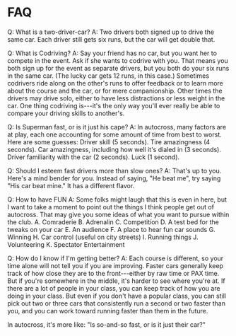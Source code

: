 FAQ
===

Q: What is a two-driver-car?
A: Two drivers both signed up to drive the same car.
   Each driver still gets six runs, but the car will get double that.

Q: What is Codriving?
A: Say your friend has no car, but you want her to compete in the event.
   Ask if she wants to codrive with you. That means you both sign up for the
   event as separate drivers, but you both do your six runs in the same car.
   (The lucky car gets 12 runs, in this case.)
   Sometimes codrivers ride along on the other's runs to offer feedback
   or to learn more about the course and the car, or for mere companionship.
   Other times the drivers may drive solo, either to have less distractions
   or less weight in the car.
   One thing codriving is---it's the only way you'll ever really be able to
   compare your driving skills to another's.

Q: Is Superman fast, or is it just his cape?
A: In autocross, many factors are at play, each one accounting for some amount of
   time from best to worst. Here are some guesses:
   Driver skill (5 seconds).
   Tire amazingness (4 seconds).
   Car amazingness, including how well it's dialed in (3 seconds).
   Driver familiarity with the car (2 seconds).
   Luck (1 second).

Q: Should I esteem fast drivers more than slow ones?
A: That's up to you. Here's a mind bender for you.
   Instead of saying, "He beat me", try saying
   "His car beat mine." It has a different flavor.

Q: How to have FUN
A: Some folks might laugh that this is even in here, but I want to take a moment
   to point out the things I think people get out of autocross. That may give
   you some ideas of what you want to pursue within the club.
   A. Comraderie
   B. Adrenalin
   C. Competition
   D. A test bed for the tweaks on your car
   E. An audience
   F. A place to hear fun car sounds
   G. Winning
   H. Car control (useful on city streets)
   I. Running things
   J. Volunteering
   K. Spectator Entertainment

Q: How do I know if I'm getting better?
A: Each course is different, so your time alone will not tell you if you
   are improving. Faster cars generally keep track of how close they are
   to the front---either by raw time or PAX time. But if you're somewhere in the
   middle, it's harder to see where you're at. If there are a lot of people in your
   class, you can keep track of how you are doing in your class. But even if you
   don't have a popular class, you can still pick out two or three cars
   that consistently run a second or two faster than you, and you can
   work toward running faster than them in the future.








In autocross, it's more like: "Is so-and-so fast, or is it just their car?"
